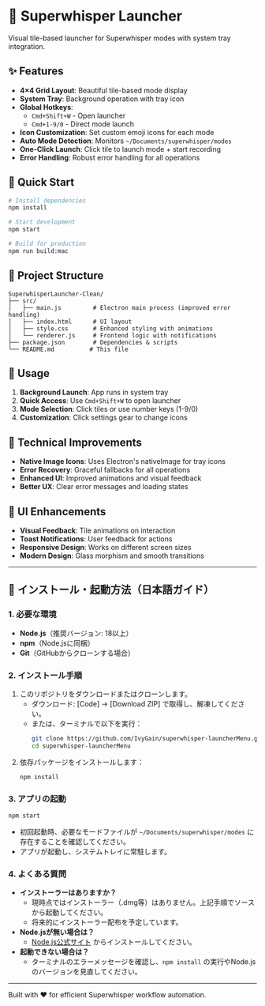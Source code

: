 # 🎤 Superwhisper Launcher

Visual tile-based launcher for Superwhisper modes with system tray integration.

## ✨ Features

- **4×4 Grid Layout**: Beautiful tile-based mode display
- **System Tray**: Background operation with tray icon
- **Global Hotkeys**: 
  - `Cmd+Shift+W` - Open launcher
  - `Cmd+1-9/0` - Direct mode launch
- **Icon Customization**: Set custom emoji icons for each mode
- **Auto Mode Detection**: Monitors `~/Documents/superwhisper/modes`
- **One-Click Launch**: Click tile to launch mode + start recording
- **Error Handling**: Robust error handling for all operations

## 🚀 Quick Start

```bash
# Install dependencies
npm install

# Start development
npm start

# Build for production
npm run build:mac
```

## 📁 Project Structure

```
SuperwhisperLauncher-Clean/
├── src/
│   ├── main.js         # Electron main process (improved error handling)
│   ├── index.html      # UI layout
│   ├── style.css       # Enhanced styling with animations
│   └── renderer.js     # Frontend logic with notifications
├── package.json        # Dependencies & scripts
└── README.md          # This file
```

## 🎯 Usage

1. **Background Launch**: App runs in system tray
2. **Quick Access**: Use `Cmd+Shift+W` to open launcher
3. **Mode Selection**: Click tiles or use number keys (1-9/0)
4. **Customization**: Click settings gear to change icons

## 🔧 Technical Improvements

- **Native Image Icons**: Uses Electron's nativeImage for tray icons
- **Error Recovery**: Graceful fallbacks for all operations
- **Enhanced UI**: Improved animations and visual feedback
- **Better UX**: Clear error messages and loading states

## 🎨 UI Enhancements

- **Visual Feedback**: Tile animations on interaction
- **Toast Notifications**: User feedback for actions
- **Responsive Design**: Works on different screen sizes
- **Modern Design**: Glass morphism and smooth transitions

---

## 📝 インストール・起動方法（日本語ガイド）

### 1. 必要な環境
- **Node.js**（推奨バージョン: 18以上）
- **npm**（Node.jsに同梱）
- **Git**（GitHubからクローンする場合）

### 2. インストール手順
1. このリポジトリをダウンロードまたはクローンします。
   - ダウンロード: [Code] → [Download ZIP] で取得し、解凍してください。
   - または、ターミナルで以下を実行：
     ```bash
     git clone https://github.com/IvyGain/superwhisper-launcherMenu.git
     cd superwhisper-launcherMenu
     ```
2. 依存パッケージをインストールします：
   ```bash
   npm install
   ```

### 3. アプリの起動
```bash
npm start
```
- 初回起動時、必要なモードファイルが `~/Documents/superwhisper/modes` に存在することを確認してください。
- アプリが起動し、システムトレイに常駐します。

### 4. よくある質問
- **インストーラーはありますか？**
  - 現時点ではインストーラー（.dmg等）はありません。上記手順でソースから起動してください。
  - 将来的にインストーラー配布を予定しています。
- **Node.jsが無い場合は？**
  - [Node.js公式サイト](https://nodejs.org/ja/) からインストールしてください。
- **起動できない場合は？**
  - ターミナルのエラーメッセージを確認し、`npm install` の実行やNode.jsのバージョンを見直してください。

---

Built with ❤️ for efficient Superwhisper workflow automation.